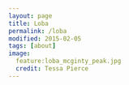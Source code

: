 ```yaml
---
layout: page
title: Loba
permalink: /loba
modified: 2015-02-05
tags: [about]
image: 
  feature:loba_mcginty_peak.jpg
  credit: Tessa Pierce
---
```




